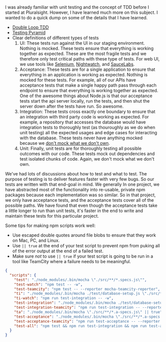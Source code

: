 I was already familiar with unit testing and the concept of TDD before I started at Pluralsight. However, I have learned much more on this subject. I wanted to do a quick dump on some of the details that I have learned.

- [Double Loop TDD](http://coding-is-like-cooking.info/2013/04/outside-in-development-with-double-loop-tdd/)
- [Testing Pyramid](https://martinfowler.com/bliki/TestPyramid.html)
- Clear definitions of different types of tests
  1. UI: These tests run against the UI in our staging environment. Nothing is mocked. These tests ensure that everything is working together as expected. These are the most fragile tests and we therefore only test critical paths with these type of tests. For web UI, we use tools like [Selenium](http://docs.seleniumhq.org/), [Nightwatch](http://nightwatchjs.org/), and [SauceLabs](https://saucelabs.com/).
  1. Acceptance: These tests are for a single application to ensure that everything in an application is working as expected. Nothing is mocked for these tests. For example, all of our APIs have acceptance tests that make a single happy path pass through each endpoint to ensure that everything is working together as expected. One of the awesome things about Node.js is that our acceptance tests start the api server locally, run the tests, and then shut the server down after the tests have run. So awesome.
  1. Integration: These tests cross exactly one boundary to ensure that an integration with third party code is working as expected. For example, a repository that accesses the database would have integration tests to thoroughly test (as thouroughly as we do when unit testing) all the expected usages and edge cases for interacting with the database. These tests never have anything mocked because we [don't mock what we don't own](https://github.com/testdouble/contributing-tests/wiki/Don%27t-mock-what-you-don%27t-own).
  1. Unit: Finally, unit tests are for thoroughly testing all possible outcomes with our code. These tests mock out dependencies and test isolated chunks of code. Again, we don't mock what we don't own.
  
We've had lots of discussions about how to test and what to test. The purpose of testing is to deliver features faster with very few bugs. So our tests are written with that end-goal in mind. We generally  In one project, we have abstracted most of the functionality into re-usable, private npm packages because each implementation was so similar. So in that project, we only have acceptance tests, and the acceptance tests cover all of the possible paths. We have found that even though the acceptance tests take a little longer to run than unit tests, it's faster in the end to write and maintain these tests for this particular project.

Some tips for making npm scripts work well:
- Use escaped double quotes around file blobs to ensure that they work on Mac, PC, and Linux.
- Use `|| true` at the end of your test script to prevent npm from puking all of the error output at the end of a failed test.
- Make sure *not* to use `|| true` if your test script is going to be run in a tool like TeamCity where a failure needs to be meaningful.

```json
{
  "scripts": {
    "test": "./node_modules/.bin/mocha \"./src/**/*.specs.js\"",
    "test-watch": "npm test -- -w",
    "test-teamcity": "npm test -- --reporter mocha-teamcity-reporter",
    "ti": "./node_modules/.bin/mocha ./test/database-setup.js \"./src/**/*.i-specs.js\" || true",
    "ti-watch": "npm run test-integration -- -w",
    "test-integration": "./node_modules/.bin/mocha ./test/database-setup.js \"./src/**/*.i-specs.js\"",
    "test-integration-teamcity": "npm run test-integration -- --reporter mocha-teamcity-reporter",
    "ta": "./node_modules/.bin/mocha \"./src/**/*.a-specs.js\" || true",
    "test-acceptance": "./node_modules/.bin/mocha \"./src/**/*.a-specs.js\"",
    "test-acceptance-teamcity": "npm run test-acceptance -- --reporter mocha-teamcity-reporter",
    "test-all": "npm test && npm run test-integration && npm run test-acceptance"
  }
}
```

